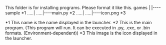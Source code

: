 This folder is for installing programs.
Please format it like this.
games
|
|----sample *1
.....|
.....|----main.py *2
.....|
.....|----icon.png *3


*1 This name is the name displayed in the launcher.
*2 This is the main program. (This program will run. It can be executed in .py, .exe, or .bin formats. (Environment-dependent))
*3 This image is the icon displayed in the launcher.
